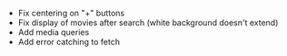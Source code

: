 - Fix centering on "+" buttons
- Fix display of movies after search (white background doesn't extend)
- Add media queries
- Add error catching to fetch